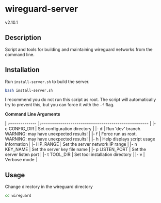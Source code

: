 # wireguard-server

v2.10.1

## Description

Script and tools for building and maintaining wireguard networks from the command line.

## Installation

Run `install-server.sh` to build the server.

``` bash
bash install-server.sh
```

I recommend you do not run this script as root. The script will automatically try to prevent this, but you can force it with the `-f` flag.

**Command Line Arguments**

| :-------------- | :------------------------------------------------------- |
|- c CONFIG_DIR | Set configuration directory |
|- d | Run 'dev' branch. WARNING: may have unexpected results! |
|- f | Force run as root. WARNING: may have unexpected results! |
|- h | Help displays script usage information |
|- i IP_RANGE | Set the server network IP range |
|- n KEY_NAME | Set the server key file name |
|- p LISTEN_PORT | Set the server listen port |
|- t TOOL_DIR | Set tool installation directory |
|- v | Verbose mode |

## Usage

Change directory in the wireguard directory

``` bash
cd wireguard
```
